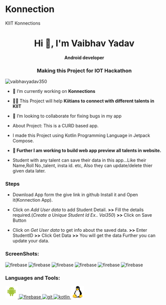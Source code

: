 # Konnection
KIIT Konnections
<h1 align="center">Hi 👋, I'm Vaibhav Yadav</h1>
<h4 align="center">Android developer </h4>
<h3 align="center">Making this Project for IOT Hackathon </h3>
<p align="left"> <img src="https://komarev.com/ghpvc/?username=vaibhavyadav350&label=Profile%20views&color=0e75b6&style=flat" alt="vaibhavyadav350" /> </p>

- 🔭 I’m currently working on **Konnections**

- 👨‍💻 This Project will help **Kiitians to connect with different talents in KIIT**

- 👯 I’m looking to collaborate for fixing bugs in my app

- About Project: This is a CURD based app. 

- I made this Project using Kotlin Programming Language in Jetpack Compose. 

- **📝 Further I am working to build web app preview all talents in website.** 

- Student with any talent can save their data in this app...Like their Name,Roll No.,talent, insta id. etc, 
  Also they can update/delete thier given data later. 
<h3 align="left">Steps</h3>


- Download App form the give link in github Install it and Open it(Konnection App). 

- Click on *Add User data* to add Student Detail. **>>**  Fill the details required.(*Create a Unique Student Id Ex.. Vai350*) **>>** Click on Save Button


- Click on *Get User data* to get info about the saved data. **>>**  Enter StudentID  **>>** Click Get Data **>>** You will get the data Further you can update your data. 
<p align="left" 
</p>
<h3 align="left">ScreenShots:</h3>

   <img src="https://user-images.githubusercontent.com/105127780/201017512-f654242a-c72d-493a-afb0-5ecf1596dc8a.png" alt="firebase" width="300" height="400"/>
    <img src="https://user-images.githubusercontent.com/105127780/201017517-6f3e64e9-ece0-4f1a-b422-110289c72c73.png" alt="firebase" width="700" height="300"/>

 
   <img src="https://user-images.githubusercontent.com/105127780/201017540-f99321a3-d3df-4528-bd8d-4ebbd5bc1665.png" alt="firebase" width="700" height="300"/>
    <img src="https://user-images.githubusercontent.com/105127780/201017549-32aaf77e-c2b3-4eaf-87a9-b61f7acbf84f.png" alt="firebase" width="700" height="300"/>
    <img src="https://user-images.githubusercontent.com/105127780/201017557-0aed82e6-63de-42b9-8c3c-b5fe3b1a72f9.png" alt="firebase" width="700" height="300"/>
  <img src="https://user-images.githubusercontent.com/105127780/201017562-6b242f28-3f99-4fb1-b4b2-16e293a98001.png" alt="firebase" width="700" height="300"/>

<h3 align="left">Languages and Tools:</h3>
<p align="left"> <a href="https://developer.android.com" target="_blank" rel="noreferrer"> <img src="https://raw.githubusercontent.com/devicons/devicon/master/icons/android/android-original-wordmark.svg" alt="android" width="40" height="40"/> </a> <a href="https://firebase.google.com/" target="_blank" rel="noreferrer"> <img src="https://www.vectorlogo.zone/logos/firebase/firebase-icon.svg" alt="firebase" width="40" height="40"/> </a> <a href="https://git-scm.com/" target="_blank" rel="noreferrer"> <img src="https://www.vectorlogo.zone/logos/git-scm/git-scm-icon.svg" alt="git" width="40" height="40"/> </a> <a href="https://kotlinlang.org" target="_blank" rel="noreferrer"> <img src="https://www.vectorlogo.zone/logos/kotlinlang/kotlinlang-icon.svg" alt="kotlin" width="40" height="40"/> </a> <a href="https://www.linux.org/" target="_blank" rel="noreferrer"> <img src="https://raw.githubusercontent.com/devicons/devicon/master/icons/linux/linux-original.svg" alt="linux" width="40" height="40"/> </a> </p>
